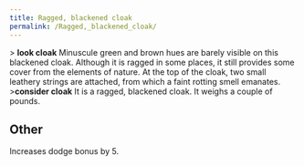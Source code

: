 ```yaml
---
title: Ragged, blackened cloak
permalink: /Ragged,_blackened_cloak/
---
```


\> **look cloak**
Minuscule green and brown hues are barely visible on this blackened
cloak.
Although it is ragged in some places, it still provides some cover from
the
elements of nature. At the top of the cloak, two small leathery strings
are
attached, from which a faint rotting smell emanates.
\>**consider cloak**
It is a ragged, blackened cloak.
It weighs a couple of pounds.

## Other

Increases dodge bonus by 5.